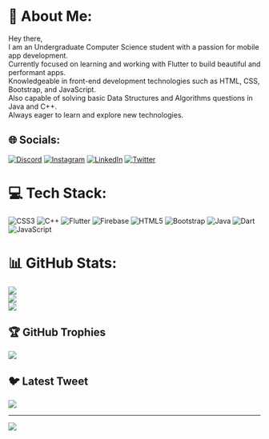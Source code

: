 # 💫 About Me:
Hey there,<br>I am an Undergraduate Computer Science student with a passion for mobile app development.<br>Currently focused on learning and working with Flutter to build beautiful and performant apps. <br>Knowledgeable in front-end development technologies such as HTML, CSS, Bootstrap, and JavaScript.<br>Also capable of solving basic Data Structures and Algorithms questions in Java and C++. <br>Always eager to learn and explore new technologies.


## 🌐 Socials:
[![Discord](https://img.shields.io/badge/Discord-%237289DA.svg?logo=discord&logoColor=white)](https://discord.gg/vanshika#2700) [![Instagram](https://img.shields.io/badge/Instagram-%23E4405F.svg?logo=Instagram&logoColor=white)](https://instagram.com/vanshika__chandna) [![LinkedIn](https://img.shields.io/badge/LinkedIn-%230077B5.svg?logo=linkedin&logoColor=white)](https://linkedin.com/in/vanshika-chandna-b9082a218) [![Twitter](https://img.shields.io/badge/Twitter-%231DA1F2.svg?logo=Twitter&logoColor=white)](https://twitter.com/vanshikach22601) 

# 💻 Tech Stack:
![CSS3](https://img.shields.io/badge/css3-%231572B6.svg?style=for-the-badge&logo=css3&logoColor=white) ![C++](https://img.shields.io/badge/c++-%2300599C.svg?style=for-the-badge&logo=c%2B%2B&logoColor=white) ![Flutter](https://img.shields.io/badge/Flutter-%2302569B.svg?style=for-the-badge&logo=Flutter&logoColor=white) ![Firebase](https://img.shields.io/badge/firebase-%23039BE5.svg?style=for-the-badge&logo=firebase) ![HTML5](https://img.shields.io/badge/html5-%23E34F26.svg?style=for-the-badge&logo=html5&logoColor=white) ![Bootstrap](https://img.shields.io/badge/bootstrap-%23563D7C.svg?style=for-the-badge&logo=bootstrap&logoColor=white) ![Java](https://img.shields.io/badge/java-%23ED8B00.svg?style=for-the-badge&logo=java&logoColor=white) ![Dart](https://img.shields.io/badge/dart-%230175C2.svg?style=for-the-badge&logo=dart&logoColor=white) ![JavaScript](https://img.shields.io/badge/javascript-%23323330.svg?style=for-the-badge&logo=javascript&logoColor=%23F7DF1E)
# 📊 GitHub Stats:
![](https://github-readme-stats.vercel.app/api?username=vanshikachandna13&theme=dark&hide_border=false&include_all_commits=false&count_private=false)<br/>
![](https://github-readme-streak-stats.herokuapp.com/?user=vanshikachandna13&theme=dark&hide_border=false)<br/>
![](https://github-readme-stats.vercel.app/api/top-langs/?username=vanshikachandna13&theme=dark&hide_border=false&include_all_commits=false&count_private=false&layout=compact)

## 🏆 GitHub Trophies
![](https://github-profile-trophy.vercel.app/?username=vanshikachandna13&theme=tokyonight&no-frame=false&no-bg=false&margin-w=4)

## 🐦 Latest Tweet
[![](https://gtce.itsvg.in/api?username=vanshikach22601)](https://github.com/VishwaGauravIn/github-twitter-card-embed)

---
[![](https://visitcount.itsvg.in/api?id=vanshikachandna13&icon=5&color=11)](https://visitcount.itsvg.in)

<!-- Proudly created with GPRM ( https://gprm.itsvg.in ) -->
